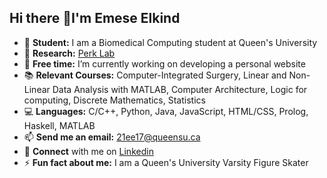 ## Hi there 👋I'm Emese Elkind

<!--
**emeseelkind/emeseelkind** is a ✨ _special_ ✨ repository because its `README.md` (this file) appears on your GitHub profile.
-->
- 🏫 **Student:** I am a Biomedical Computing student at Queen's University
- 🔬 **Research:** [Perk Lab](https://labs.cs.queensu.ca/perklab/members/emese-elkind/)
- 🔭 **Free time:** I’m currently working on developing a personal website
- 📚 **Relevant Courses:** Computer-Integrated Surgery, Linear and Non-Linear Data Analysis with MATLAB, Computer Architecture, Logic for computing, Discrete Mathematics, Statistics
- 💻 **Languages:** C/C++, Python, Java, JavaScript, HTML/CSS, Prolog, Haskell, MATLAB
- 📫 **Send me an email:** 21ee17@queensu.ca
- 🔗 **Connect** with me on [Linkedin](https://www.linkedin.com/in/emese-elkind/)
- ⚡ **Fun fact about me:** I am a Queen's University Varsity Figure Skater

